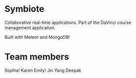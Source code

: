 Symbiote
========

Collaborative real-time applications. Part of the DaVinci course management application.

Built with Meteor and MongoDB!

Team members
============
Sophia!
Karen
Emily!
Jin Yang
Deepak

